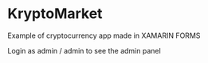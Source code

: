 # KryptoMarket
Example of cryptocurrency app made in XAMARIN FORMS 

Login as admin / admin to see the admin panel
